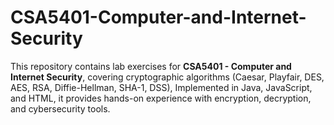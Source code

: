 # CSA5401-Computer-and-Internet-Security
This repository contains lab exercises for **CSA5401 - Computer and Internet Security**, covering cryptographic algorithms (Caesar, Playfair, DES, AES, RSA, Diffie-Hellman, SHA-1, DSS), Implemented in Java, JavaScript, and HTML, it provides hands-on experience with encryption, decryption, and cybersecurity tools.
